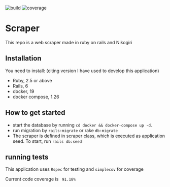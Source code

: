 ![build](https://img.shields.io/travis/geronde/web-scraper?branch=master)
![coverage](https://img.shields.io/codecov/c/github/geronde/web-scraper?flag=coverage&token=5d1a0a1d-5760-4c9b-840d-7be880b7e9a1)


# Scraper

This repo is a web scraper made in ruby on rails and Nikogiri

## Installation

You need to install: (citing version I have used to develop this application)

 - Ruby, 2.5 or above
 - Rails, 6
 - docker, 19
 - docker compose, 1.26


## How to get started

- start the database by running ```cd docker && docker-compose up -d```.
- run migration by ```rails:migrate``` or rake ```db:migrate```
- The scraper is defined in scraper class, which is executed as application seed. To start, run `rails db:seed`

## running tests
This application uses `Rspec` for testing and `simplecov` for coverage

Current code coverage is ` 91.18%`
